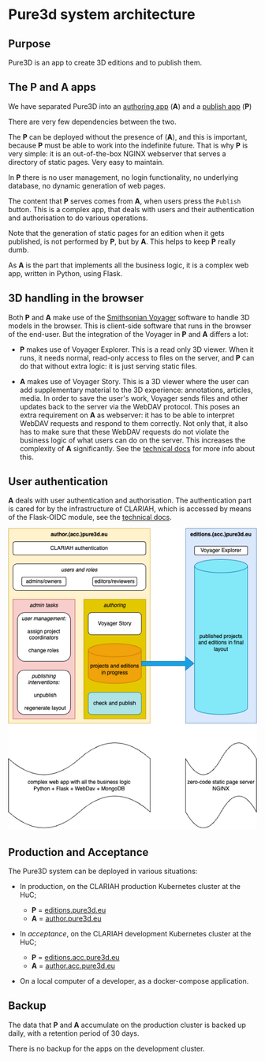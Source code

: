 # Pure3d system architecture

## Purpose

Pure3D is an app to create 3D editions and to publish them.

## The P and A apps

We have separated Pure3D into an
[authoring app](https://author.pure3d.eu) (**A**)
and a
[publish app](https://author.pure3d.eu) (**P**)

There are very few dependencies between the two.

The **P** can be deployed without the presence of (**A**), and this is important,
because **P** must be able to work into the indefinite future.
That is why **P** is very simple: it is an out-of-the-box NGINX webserver that
serves a directory of static pages. Very easy to maintain.

In **P** there is no user management, no login functionality, no underlying database,
no dynamic generation of web pages.

The content that **P** serves comes from **A**, when users press the `Publish` button.
This is a complex app, that deals with users and their authentication and authorisation
to do various operations.

Note that the generation of static pages for an edition when it gets published, is not
performed by **P**, but by **A**. This helps to keep **P** really dumb.

As **A** is the part that implements all the business logic, it is a complex web app,
written in Python, using Flask.

## 3D handling in the browser

Both **P** and **A** make use of the
[Smithsonian Voyager](https://github.com/Smithsonian/dpo-voyager)
software to handle 3D models in the browser. This is client-side software that runs
in the browser of the end-user. But the integration of the Voyager in **P** and **A**
differs a lot:

*   **P** makes use of Voyager Explorer. This is a read only 3D viewer. When it runs,
    it needs normal, read-only access to files on the server, and **P** can do that
    without extra logic: it is just serving static files.

*   **A** makes use of Voyager Story. This is a 3D viewer where the user can add
    supplementary material to the 3D experience: annotations, articles, media.
    In order to save the user's work, Voyager sends files and other updates back to
    the server via the WebDAV protocol. This poses an extra requirement on
    **A** as webserver: it has to be able to interpret WebDAV requests and respond
    to them correctly. Not only that, it also has to make sure that these WebDAV
    requests do not violate the business logic of what users can do on the server.
    This increases the complexity of **A** significantly.
    See the
    [technical docs](https://clariah.github.io/pure3dx/control/webdavapp.html)
    for more info about this.

## User authentication

**A** deals with user authentication and authorisation. The authentication part is 
cared for by the infrastructure of CLARIAH, which is accessed by means of the
Flask-OIDC module, see the
[technical docs](https://clariah.github.io/pure3dx/control/authoidc.html).

![diagram](images/pure3d-system.png)

## Production and Acceptance

The Pure3D system can be deployed in various situations:

*   In production, on the CLARIAH production Kubernetes cluster at the HuC;

    *   **P** = [editions.pure3d.eu](https://editions.pure3d.eu)
    *   **A** = [author.pure3d.eu](https://author.pure3d.eu)

*   In *acceptance*, on the CLARIAH development Kubernetes cluster at the HuC;

    *   **P** = [editions.acc.pure3d.eu](https://editions.acc.pure3d.eu)
    *   **A** = [author.acc.pure3d.eu](https://author.acc.pure3d.eu)

*   On a local computer of a developer, as a docker-compose application.

## Backup

The data that **P** and **A** accumulate on the production cluster is backed up
daily, with a retention period of 30 days.

There is no backup for the apps on the development cluster.
